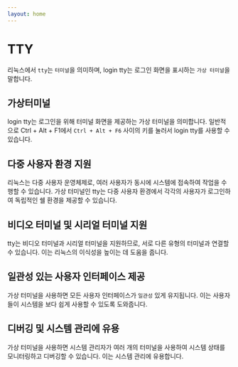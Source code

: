 ```yaml
---
layout: home
---
```


# TTY
리눅스에서 `tty`는 `터미널`을 의미하며, login tty는 로그인 화면을 표시하는 `가상 터미널`을 말합니다. 

## 가상터미널
login tty는 로그인을 위해 터미널 화면을 제공하는 가상 터미널을 의미합니다. 일반적으로 Ctrl + Alt + F1에서 `Ctrl + Alt + F6` 사이의 키를 눌러서 login tty를 사용할 수 있습니다. 

## 다중 사용자 환경 지원
리눅스는 다중 사용자 운영체제로, 여러 사용자가 동시에 시스템에 접속하여 작업을 수행할 수 있습니다. 가상 터미널인 tty는 다중 사용자 환경에서 각각의 사용자가 로그인하여 독립적인 쉘 환경을 제공할 수 있습니다.


## 비디오 터미널 및 시리얼 터미널 지원
tty는 비디오 터미널과 시리얼 터미널을 지원하므로, 서로 다른 유형의 터미널과 연결할 수 있습니다. 이는 리눅스의 이식성을 높이는 데 도움을 줍니다.

## 일관성 있는 사용자 인터페이스 제공
가상 터미널을 사용하면 모든 사용자 인터페이스가 `일관성` 있게 유지됩니다. 이는 사용자들이 시스템을 보다 쉽게 사용할 수 있도록 도와줍니다.

## 디버깅 및 시스템 관리에 유용
가상 터미널을 사용하면 시스템 관리자가 여러 개의 터미널을 사용하여 시스템 상태를 모니터링하고 디버깅할 수 있습니다. 이는 시스템 관리에 유용합니다.
